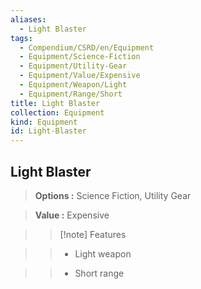 ```yaml
---
aliases:
  - Light Blaster
tags:
  - Compendium/CSRD/en/Equipment
  - Equipment/Science-Fiction
  - Equipment/Utility-Gear
  - Equipment/Value/Expensive
  - Equipment/Weapon/Light
  - Equipment/Range/Short
title: Light Blaster
collection: Equipment
kind: Equipment
id: Light-Blaster
---
```

## Light Blaster    
    
>    
> **Options :** Science Fiction, Utility Gear    
> **Value :** Expensive    
>>[!note] Features    
>> - Light weapon    
>> - Short range
